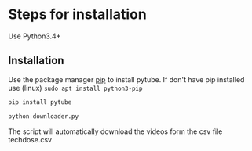 # Steps for installation

Use Python3.4+ 

## Installation

Use the package manager [pip](https://pip.pypa.io/en/stable/) to install pytube. If don't have pip installed use (linux) ```sudo apt install python3-pip```

```bash
pip install pytube
```
```bash
python downloader.py
```


The script will automatically download the videos form the csv file techdose.csv 